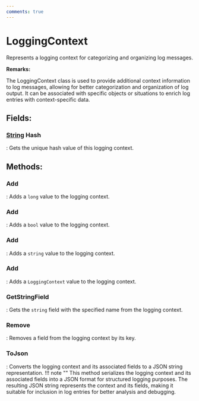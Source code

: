 ```yaml
---
comments: true
---
```

# LoggingContext

Represents a logging context for categorizing and organizing log messages. 

**Remarks:**

The LoggingContext class is used to provide additional context information to log messages, allowing for better categorization and organization of log output. It can be associated with specific objects or situations to enrich log entries with context-specific data. 

## **Fields**:
### **[String](https://learn.microsoft.com/en-us/dotnet/api/System.String) Hash**
: Gets the unique hash value of this logging context. 
## **Methods**:

### **Add**
: Adds a `long` value to the logging context. 

### **Add**
: Adds a `bool` value to the logging context. 

### **Add**
: Adds a `string` value to the logging context. 

### **Add**
: Adds a `LoggingContext` value to the logging context. 

### **GetStringField**
: Gets the `string` field with the specified name from the logging context. 

### **Remove**
: Removes a field from the logging context by its key. 

### **ToJson**
: Converts the logging context and its associated fields to a JSON string representation. 
	!!! note ""
		This method serializes the logging context and its associated fields into a JSON format for structured logging purposes. The resulting JSON string represents the context and its fields, making it suitable for inclusion in log entries for better analysis and debugging. 
